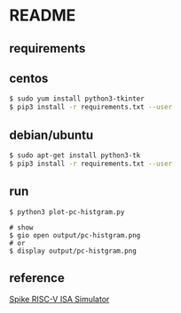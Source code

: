 # README

## requirements

centos
-----------

```bash
$ sudo yum install python3-tkinter
$ pip3 install -r requirements.txt --user
```

debian/ubuntu
---------------

```bash
$ sudo apt-get install python3-tk
$ pip3 install -r requirements.txt --user
```


## run

```
$ python3 plot-pc-histgram.py

# show
$ gio open output/pc-histgram.png
# or 
$ display output/pc-histgram.png
```

## reference

[Spike RISC-V ISA Simulator](https://github.com/riscv-software-src/riscv-isa-sim)

